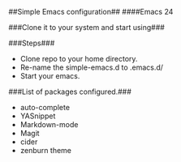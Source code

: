 ##Simple Emacs configuration##
####Emacs 24

###Clone it to your system and start using###

###Steps###
* Clone repo to your home directory.
* Re-name the simple-emacs.d to .emacs.d/
* Start your emacs.

###List of packages configured.###
* auto-complete
* YASnippet
* Markdown-mode
* Magit
* cider
* zenburn theme
